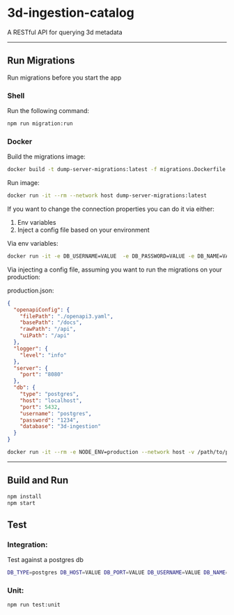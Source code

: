 # 3d-ingestion-catalog

A RESTful API for querying 3d metadata

----------------------------------------

## Run Migrations
Run migrations before you start the app

### Shell
Run the following command:

```sh
npm run migration:run
```

### Docker
Build the migrations image:

```sh
docker build -t dump-server-migrations:latest -f migrations.Dockerfile .
```
Run image:
```sh
docker run -it --rm --network host dump-server-migrations:latest
```

If you want to change the connection properties you can do it via either:
1. Env variables
2. Inject a config file based on your environment


Via env variables:
```sh
docker run -it -e DB_USERNAME=VALUE  -e DB_PASSWORD=VALUE -e DB_NAME=VALUE -e DB_TYPE=VALUE -e DB_HOST=VALUE -e DB_PORT=VALUE --rm --network host dump-server-migrations:latest
```

Via injecting a config file, assuming you want to run the migrations on your production:

production.json:
```json
{
  "openapiConfig": {
    "filePath": "./openapi3.yaml",
    "basePath": "/docs",
    "rawPath": "/api",
    "uiPath": "/api"
  },
  "logger": {
    "level": "info"
  },
  "server": {
    "port": "8080"
  },
  "db": {
    "type": "postgres",
    "host": "localhost",
    "port": 5432,
    "username": "postgres",
    "password": "1234",
    "database": "3d-ingestion"
  }
}
```
```sh
docker run -it --rm -e NODE_ENV=production --network host -v /path/to/proudction.json:/usr/app/config/production.json dump-server-migrations:latest
```
-------------------------------------------------------

## Build and Run

```sh
npm install
npm start
```
## Test
### Integration:
Test against a postgres db

```sh
DB_TYPE=postgres DB_HOST=VALUE DB_PORT=VALUE DB_USERNAME=VALUE DB_NAME=VALUE DB_PASSWORD=VALUE npm run test:integration
```

### Unit:
```sh
npm run test:unit
```
